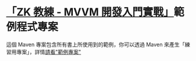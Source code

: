 # [「ZK 教練 - MVVM 開發入門實戰」](https://hawkhero.github.io/book/zk-coach)範例程式專案

這個 Maven 專案包含所有書上所使用到的範例，你可以透過 Maven 來產生「練習用專案」，詳情[請看"範例專案"](https://hawkhero.github.io/book/zk-coach/example-project)
